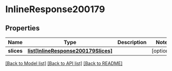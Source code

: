 # InlineResponse200179

## Properties
Name | Type | Description | Notes
------------ | ------------- | ------------- | -------------
**slices** | [**list[InlineResponse200179Slices]**](InlineResponse200179Slices.md) |  | [optional] 

[[Back to Model list]](../README.md#documentation-for-models) [[Back to API list]](../README.md#documentation-for-api-endpoints) [[Back to README]](../README.md)

